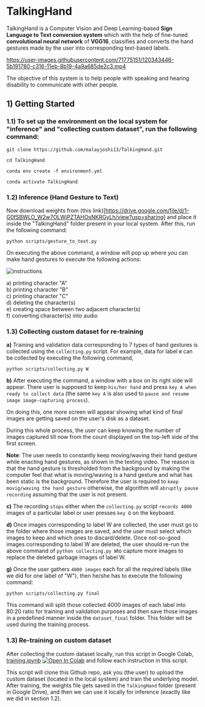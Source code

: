 # TalkingHand
TalkingHand is a Computer Vision and Deep Learning-based **Sign Language to Text conversion system** which with the help of fine-tuned **convolutional neural network** of **VGG16**, classifies and converts the hand gestures made by the user into corresponding text-based labels. 

https://user-images.githubusercontent.com/71775151/120343446-5b191780-c316-11eb-8b19-4a9a685de2c3.mp4

The objective of this system is to help people with speaking and hearing disability to communicate with other people.

## 1) Getting Started

### 1.1) To set up the environment on the local system for **"inference"** and **"collecting custom dataset"**, run the following command:

```
git clone https://github.com/malayjoshi13/TalkingHand.git

cd TalkingHand

conda env create -f environment.yml

conda activate TalkingHand
```

### 1.2) Inference (Hand Gesture to Text)

Now download weights from (this link)[https://drive.google.com/file/d/1-G0fSBWLO_W2w7OLWjPZTAHOsNKRGyLh/view?usp=sharing] and place it inside the "TalkingHand" folder present in your local system. After this, run the following command:

```
python scripts/gesture_to_text.py
```

On executing the above command, a window will pop up where you can make hand gestures to execute the following actions: <br>
 
![instructions](https://user-images.githubusercontent.com/71775151/147411597-b9ce18f7-ef47-48a4-8e8b-0dc10e626610.jpg)

a) printing character "A" <br>
b) printing character "B" <br>
c) printing character "C" <br>
d) deleting the character(s) <br>
e) creating space between two adjacent character(s) <br>
f) converting character(s) into audio <be>

### 1.3) Collecting custom dataset for re-training
**a)** Training and validation data corresponding to 7 types of hand gestures is collected using the ```collecting.py``` script. For example, data for label ```W``` can be collected by executing the following command,

```
python scripts/collecting.py W
``` 

**b)** After executing the command, a window with a box on its right side will appear. There user is supposed to keep ```his/her hand``` and press ```key A when ready to collect data``` (the same ```key A``` is also used to ```pause and resume image image-capturing process```). 

On doing this, one more screen will appear showing what kind of final images are getting saved on the user's disk as a dataset. 

During this whole process, the user can keep knowing the number of images captured till now from the count displayed on the top-left side of the first screen.

**Note**: The user needs to constantly keep moving/waving their hand gesture while enacting hand gestures, as shown in the testing video. The reason is that the hand gesture is thresholded from the background by making the computer feel that what is moving/waving is a hand gesture and what has been static is the background. Therefore the user is required to ```keep movig/waving the hand gesture``` otherwise, the algorithm will ```abruptly pause recording``` assuming that the user is not present.

**c)** The recording ```stops``` either when the ```collecting.py``` script ```records 4000``` images of a particular label or user presses ```key Q``` on the keyboard. 

**d)** Once images corresponding to label W are collected, the user must go to the folder where those images are saved, and the user must select which images to keep and which ones to discard/delete. Once not-so-good images corresponding to label W are deleted, the user should re-run the above command of ```python collecting.py W```to capture more images to replace the deleted garbage images of label W. 

**g)** Once the user gathers ```4000 images``` each for all the required labels (like we did for one label of "W"), then he/she has to execute the following command:

```
python scripts/collecting.py final
```

This command will split those collected 4000 images of each label into 80:20 ratio for training and validation purposes and then save those images in a  predefined manner inside the ```dataset_final``` folder. This folder will be used during the training process.

### 1.3) Re-training on custom dataset

After collecting the custom dataset locally, run this script in Google Colab, [training.ipynb](https://github.com/malayjoshi13/TalkingHand/blob/main/scripts/training.ipynb) [![Open In Colab](https://colab.research.google.com/assets/colab-badge.svg)](https://colab.research.google.com/github/malayjoshi13/TalkingHand/blob/main/scripts/training.ipynb) and follow each instruction in this script. 

This script will clone this Github repo, ask you (the user) to upload the custom dataset (located in the local system) and train the underlying model. After training, the weights file gets saved in the ```TalkingHand``` folder (present in Google Drive), and then we can use it locally for inference (exactly like we did in section 1.2).

